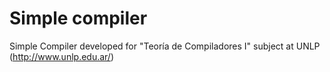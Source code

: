 # Simple compiler

Simple Compiler developed for "Teoría de Compiladores I" subject at UNLP (http://www.unlp.edu.ar/)

